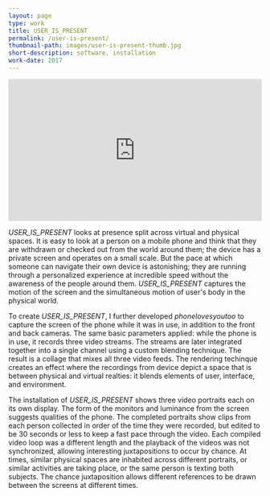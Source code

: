 ```yaml
---
layout: page
type: work
title: USER_IS_PRESENT
permalink: /user-is-present/
thumbnail-path: images/user-is-present-thumb.jpg
short-description: software, installation
work-date: 2017
---
```


<div class="invisible-margin image-grid">
<div class="col-30-block grid-margin-bottom video">
<style>.embed-container { position: relative; padding-bottom: 56.25%; height: 0; overflow: hidden; max-width: 100%; } .embed-container iframe, .embed-container object, .embed-container embed { position: absolute; top: 0; left: 0; width: 100%; height: 100%; }</style><div class='embed-container'><iframe src='https://player.vimeo.com/video/223721116' frameborder='0' webkitAllowFullScreen mozallowfullscreen allowFullScreen></iframe></div>
</div>
</div>

<em>USER_IS_PRESENT</em> looks at presence split across virtual and physical
spaces. It is easy to look at a person on a mobile phone and think that they are
withdrawn or checked out from the world around them; the device has a private screen
and operates on a small scale. But the pace at which someone can navigate their
own device is astonishing; they are running through a personalized experience at
incredible speed without the awareness of the people around them.
<em>USER_IS_PRESENT</em>
captures the motion of the screen and the simultaneous motion of user's body
in the physical world.

To create <em>USER_IS_PRESENT</em>, I further developed <em>phonelovesyoutoo</em>
to capture the screen of the phone while it was in use, in addition to the
front and back cameras.
The same basic
parameters applied: while the phone is in use, it records three video streams. The
streams are later integrated together into a single channel using a custom blending
technique. The result is a collage
that mixes all three video feeds. The rendering techinque creates an effect where the
recordings from device depict a space that is between physical and virtual realties:
it blends elements of user, interface, and environment.

The installation of <em>USER_IS_PRESENT</em> shows three video portraits each
on its own display. The form of the monitors and luminance from the screen suggests
qualities of the phone. The completed
portraits show clips from each person collected in order of the time they were
recorded, but edited to be 30 seconds or less to keep a fast pace through the video.
Each compiled video loop was a different length and the playback of the videos was not synchronized,
allowing interesting juxtapositions to occur by chance. At times, similar physical
spaces are inhabited across different portraits, or similar activities are taking place,
or the same person is texting both subjects. The chance juxtaposition allows different
references to be drawn between the screens at different times.

